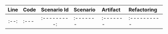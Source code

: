 | Line | Code | Scenario Id | Scenario | Artifact | Refactoring |
| :--: | :--- | :---------: | :------- | :------- | :---------- |
| :--: | :--- | :---------: | :------- | :------- | :---------- |